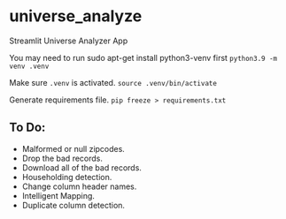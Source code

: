 # universe_analyze
Streamlit Universe Analyzer App

You may need to run sudo apt-get install python3-venv first
```python3.9 -m venv .venv```

Make sure `.venv` is activated.
``` source .venv/bin/activate ```

Generate requirements file.
``` pip freeze > requirements.txt ```

## To Do:
- Malformed or null zipcodes.
- Drop the bad records.
- Download all of the bad records.
- Householding detection.
- Change column header names.
- Intelligent Mapping.
- Duplicate column detection.
